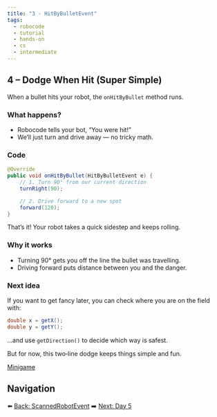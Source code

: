 ```yaml
---
title: "3 - HitByBulletEvent"
tags:
  - robocode
  - tutorial
  - hands-on
  - cs
  - intermediate
---
```


## 4 – Dodge When Hit (Super Simple)

When a bullet hits your robot, the `onHitByBullet` method runs.

### What happens?

- Robocode tells your bot, “You were hit!”
- We’ll just turn and drive away — no tricky math.

### Code

```java
@Override
public void onHitByBullet(HitByBulletEvent e) {
    // 1. Turn 90° from our current direction
    turnRight(90);

    // 2. Drive forward to a new spot
    forward(120);
}
```

That’s it! Your robot takes a quick sidestep and keeps rolling.

### Why it works

- Turning 90° gets you off the line the bullet was travelling.
- Driving forward puts distance between you and the danger.

### Next idea

If you want to get fancy later, you can check where you are on the field with:

```java
double x = getX();
double y = getY();
```

…and use `getDirection()` to decide which way is safest.

But for now, this two‑line dodge keeps things simple and fun.

[Minigame](/robocode/Day-4/minigame)

## Navigation

⬅️ [Back: ScannedRobotEvent](/robocode/Day-4/02_scanned_robot_event)
➡️ [Next: Day 5](/robocode/Day-5/index)
